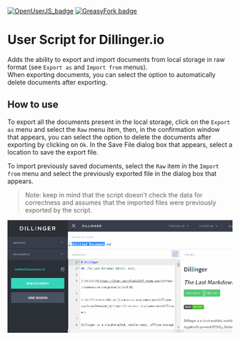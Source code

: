 [![OpenUserJS_badge](https://img.shields.io/badge/dynamic/json?style=flat-square&suffix=%20installs&color=%232C3E50&label=OpenUserJS&query=%24.OpenUserJS.installs%5B0%5D.value&url=https%3A%2F%2Fopenuserjs.org%2Fmeta%2FXelaNimed%2FDillinger.io.meta.json)](https://openuserjs.org/scripts/XelaNimed/Dillinger.io)
[![GreasyFork badge](https://img.shields.io/badge/dynamic/json?style=flat-square&color=%232C3E50&label=GreasyFork&query=total_installs&suffix=%20installs&url=https%3A%2F%2Fgreasyfork.org%2Fscripts%2F434565.json)](https://greasyfork.org/ru/scripts/434565-dillinger-io)

# User Script for Dillinger.io

Adds the ability to export and import documents from local storage in raw format (see `Export as` and `Import from` menus).  
When exporting documents, you can select the option to automatically delete documents after exporting.

## How to use

To export all the documents present in the local storage, click on the `Export as` menu and select the `Raw` menu item, then, in the confirmation window that appears, you can select the option to delete the documents after exporting by clicking on `Ok`. In the Save File dialog box that appears, select a location to save the export file.

To import previously saved documents, select the `Raw` item in the `Import from` menu and select the previously exported file in the dialog box that appears.

> Note: keep in mind that the script doesn't check the data for correctness and assumes that the imported files were previously exported by the script.


![How to use](https://github.com/XelaNimed/dillinger-io-user-script/blob/master/images/usage.gif)
